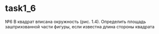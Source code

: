 # task1_6
№6
В квадрат вписана окружность (рис. 1.4). Определить площадь заштрихованной части фигуры, если известна длина стороны квадрата
